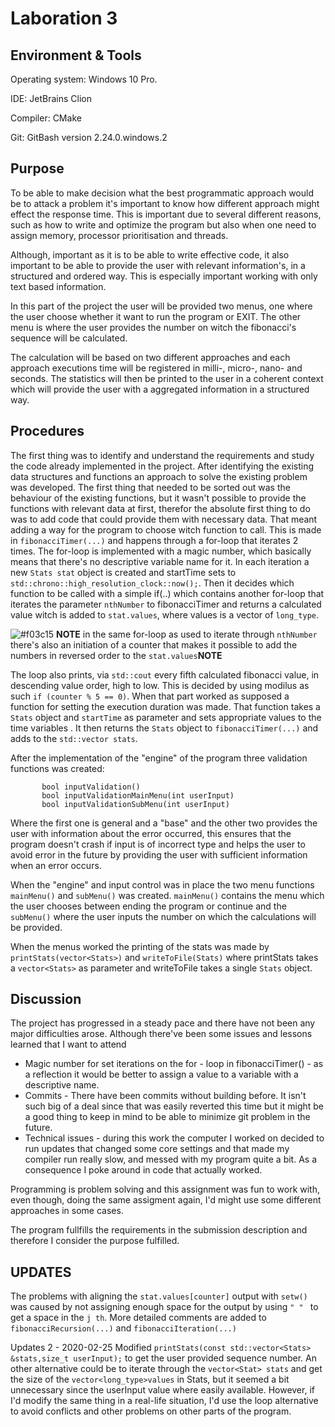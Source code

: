 # Laboration 3

## Environment & Tools
Operating system: Windows 10 Pro.

IDE: JetBrains Clion

Compiler: CMake

Git: GitBash version 2.24.0.windows.2

## Purpose
To be able to make decision what the best programmatic approach would be to attack a problem it's important to know how different approach might 
effect the response time. This is important due to several different reasons, such as how to write and optimize the program but also when one need to assign memory,
processor prioritisation and threads. 


Although, important as it is to be able to write effective code, it also important to be able to provide the user with relevant information's, in a structured and ordered way.
This is especially important working with only text based information. 

In this part of the project the user will be provided two menus, one where the user choose whether it want to run the program or EXIT. 
The other menu is where the user provides the number on witch the fibonacci's sequence will be calculated.
 
The calculation will be based on two different approaches and each approach executions time will be registered in milli-, micro-, nano- and seconds. 
The statistics will then be printed to the user in a coherent context which will provide the user with a aggregated information in a structured way. 


## Procedures 
The first thing was to identify and understand the requirements and study the code already implemented in the project. After identifying the existing data structures and functions an approach to solve the existing problem was developed.
The first thing that needed to be sorted out was the behaviour of the existing functions, but it wasn't possible to provide the functions with relevant data at first, therefor the absolute first thing to do was to add code that could provide them 
with necessary data.
That meant adding a way for the program to choose witch function to call. This is made in `fibonacciTimer(...)` and happens through a for-loop that iterates 2 times. The for-loop is implemented with a magic number, which basically means 
that there's no descriptive variable name for it.
In each iteration a new `Stats stat` object is created and startTime sets to `std::chrono::high_resolution_clock::now();`. Then it decides which function to be called with a simple if(..) which contains another for-loop that iterates the parameter `nthNumber` to 
fibonacciTimer and returns a calculated value witch is added to `stat.values`, where values is a vector of `long_type`.
    
    
  ![#f03c15](https://placehold.it/15/f03c15/000000?text=+) **NOTE** in the same for-loop as used to iterate through `nthNumber` there's also an initiation of a counter that makes it possible to add the numbers in reversed order to the `stat.values`**NOTE**
  
The loop also prints, via `std::cout` every fifth calculated fibonacci value, in descending value order, high to low. This is decided by using modilus as such  `if (counter % 5 == 0)`. 
When that part worked as supposed a function for setting the execution duration was made. That function takes a `Stats` object and `startTime` as parameter and sets appropriate values to the time variables . 
It then returns the `Stats` object to `fibonacciTimer(...)` and adds to the `std::vector stats`.

After the implementation of the "engine" of the program three validation functions was created:
        
           bool inputValidation() 
           bool inputValidationMainMenu(int userInput)
           bool inputValidationSubMenu(int userInput)
           
Where the first one is general and a "base" and the other two provides the user with information about the error occurred, this ensures that the program doesn't crash if input is of incorrect type and helps the user 
to avoid error in the future by providing the user with sufficient information when an error occurs. 
 
When the "engine" and input control was in place the two menu functions `mainMenu()` and `subMenu()` was created. 
`mainMenu()` contains the menu which the user chooses between ending the program or continue and the `subMenu()` where the user inputs the number on which the calculations will be provided. 

When the menus worked the printing of the stats was made by `printStats(vector<Stats>)` and `writeToFile(Stats)` where printStats takes a `vector<Stats>` as parameter and writeToFile takes a single `Stats` object. 

## Discussion
The project has progressed in a steady pace and there have not been any major difficulties arose. 
Although there've been some issues and lessons learned that I want to attend

- Magic number for set iterations on the for - loop in fibonacciTimer() - as a reflection it would be better to assign a value to a variable with a descriptive name.
- Commits - There have been commits without building before. It isn't such big of a deal since that was easily reverted this time but it might be a good thing to keep in mind to be able to minimize git problem in the future.
- Technical issues - during this work the computer I worked on decided to run updates that changed some core settings and that made my compiler run really slow, and messed with my program quite a bit.
As a consequence I poke around in code that actually worked.

Programming is problem solving and this assignment was fun to work with, even though, doing the same assigment again, I'd might use some different approaches in some cases.

The program fullfills the requirements in the submission description and therefore I consider the purpose fulfilled.

 ## UPDATES
The problems with aligning the `stat.values[counter]` output with `setw()` was caused by not assigning enough space for the output by using `" " ` to get a space in the `j th`.
More detailed comments are added to `fibonacciRecursion(...)` and `fibonacciIteration(...)`

Updates 2 - 2020-02-25
Modified `printStats(const std::vector<Stats> &stats,size_t userInput);` to get the user provided sequence number. An other alternative could be to iterate through the `vector<Stat> stats` and get the size
of the `vector<long_type>values` in Stats, but it seemed a bit unnecessary since the userInput value where easily available. However, if I'd modify the same thing in a real-life situation, I'd use the loop alternative to avoid
conflicts and other problems on other parts of the program.   